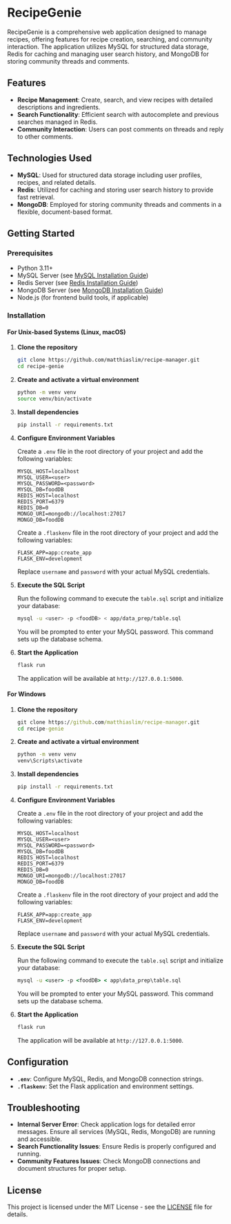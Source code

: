# RecipeGenie

RecipeGenie is a comprehensive web application designed to manage recipes, offering features for recipe creation, searching, and community interaction. The application utilizes MySQL for structured data storage, Redis for caching and managing user search history, and MongoDB for storing community threads and comments.

## Features

- **Recipe Management**: Create, search, and view recipes with detailed descriptions and ingredients.
- **Search Functionality**: Efficient search with autocomplete and previous searches managed in Redis.
- **Community Interaction**: Users can post comments on threads and reply to other comments.

## Technologies Used

- **MySQL**: Used for structured data storage including user profiles, recipes, and related details.
- **Redis**: Utilized for caching and storing user search history to provide fast retrieval.
- **MongoDB**: Employed for storing community threads and comments in a flexible, document-based format.

## Getting Started

### Prerequisites

- Python 3.11+
- MySQL Server (see [MySQL Installation Guide](https://dev.mysql.com/doc/mysql-installation-excerpt/5.7/en/))
- Redis Server (see [Redis Installation Guide](https://redis.io/docs/latest/operate/oss_and_stack/install/install-redis/))
- MongoDB Server (see [MongoDB Installation Guide](https://www.mongodb.com/docs/manual/administration/install-community/))
- Node.js (for frontend build tools, if applicable)

### Installation

#### For Unix-based Systems (Linux, macOS)

1. **Clone the repository**

   ```bash
   git clone https://github.com/matthiaslim/recipe-manager.git
   cd recipe-genie
   ```

2. **Create and activate a virtual environment**

   ```bash
   python -m venv venv
   source venv/bin/activate
   ```

3. **Install dependencies**

   ```bash
   pip install -r requirements.txt
   ```

4. **Configure Environment Variables**

   Create a `.env` file in the root directory of your project and add the following variables:

   ```env
   MYSQL_HOST=localhost
   MYSQL_USER=<user>
   MYSQL_PASSWORD=<password>
   MYSQL_DB=foodDB
   REDIS_HOST=localhost
   REDIS_PORT=6379
   REDIS_DB=0
   MONGO_URI=mongodb://localhost:27017
   MONGO_DB=foodDB
   ```

   Create a `.flaskenv` file in the root directory of your project and add the following variables:

   ```env
   FLASK_APP=app:create_app
   FLASK_ENV=development
   ```

   Replace `username` and `password` with your actual MySQL credentials.

5. **Execute the SQL Script**

   Run the following command to execute the `table.sql` script and initialize your database:

   ```bash
   mysql -u <user> -p <foodDB> < app/data_prep/table.sql
   ```

   You will be prompted to enter your MySQL password. This command sets up the database schema.

6. **Start the Application**

   ```bash
   flask run
   ```

   The application will be available at `http://127.0.0.1:5000`.

#### For Windows

1. **Clone the repository**

   ```cmd
   git clone https://github.com/matthiaslim/recipe-manager.git
   cd recipe-genie
   ```

2. **Create and activate a virtual environment**

   ```cmd
   python -m venv venv
   venv\Scripts\activate
   ```

3. **Install dependencies**

   ```cmd
   pip install -r requirements.txt
   ```

4. **Configure Environment Variables**

   Create a `.env` file in the root directory of your project and add the following variables:

   ```env
   MYSQL_HOST=localhost
   MYSQL_USER=<user>
   MYSQL_PASSWORD=<password>
   MYSQL_DB=foodDB
   REDIS_HOST=localhost
   REDIS_PORT=6379
   REDIS_DB=0
   MONGO_URI=mongodb://localhost:27017
   MONGO_DB=foodDB
   ```

   Create a `.flaskenv` file in the root directory of your project and add the following variables:

   ```env
   FLASK_APP=app:create_app
   FLASK_ENV=development
   ```

   Replace `username` and `password` with your actual MySQL credentials.

5. **Execute the SQL Script**

   Run the following command to execute the `table.sql` script and initialize your database:

   ```cmd
   mysql -u <user> -p <foodDB> < app\data_prep\table.sql
   ```

   You will be prompted to enter your MySQL password. This command sets up the database schema.

6. **Start the Application**

   ```cmd
   flask run
   ```

   The application will be available at `http://127.0.0.1:5000`.

## Configuration

- **`.env`**: Configure MySQL, Redis, and MongoDB connection strings.
- **`.flaskenv`**: Set the Flask application and environment settings.

## Troubleshooting

- **Internal Server Error**: Check application logs for detailed error messages. Ensure all services (MySQL, Redis, MongoDB) are running and accessible.
- **Search Functionality Issues**: Ensure Redis is properly configured and running.
- **Community Features Issues**: Check MongoDB connections and document structures for proper setup.

## License

This project is licensed under the MIT License - see the [LICENSE](LICENSE) file for details.